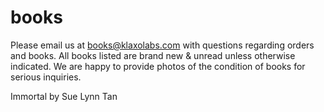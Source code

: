 # books
Please email us at books@klaxolabs.com with questions regarding orders and books.
All books listed are brand new & unread unless otherwise indicated.
We are happy to provide photos of the condition of books for serious inquiries.

Immortal by Sue Lynn Tan

